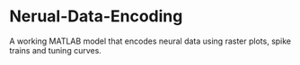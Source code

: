 # Nerual-Data-Encoding
A working MATLAB model that encodes neural data using raster plots, spike trains and tuning curves.
